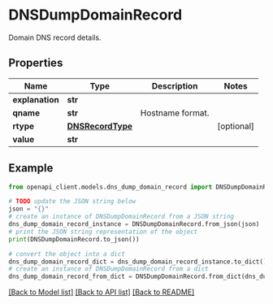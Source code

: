 # DNSDumpDomainRecord

Domain DNS record details.

## Properties

Name | Type | Description | Notes
------------ | ------------- | ------------- | -------------
**explanation** | **str** |  | 
**qname** | **str** | Hostname format. | 
**rtype** | [**DNSRecordType**](DNSRecordType.md) |  | [optional] 
**value** | **str** |  | 

## Example

```python
from openapi_client.models.dns_dump_domain_record import DNSDumpDomainRecord

# TODO update the JSON string below
json = "{}"
# create an instance of DNSDumpDomainRecord from a JSON string
dns_dump_domain_record_instance = DNSDumpDomainRecord.from_json(json)
# print the JSON string representation of the object
print(DNSDumpDomainRecord.to_json())

# convert the object into a dict
dns_dump_domain_record_dict = dns_dump_domain_record_instance.to_dict()
# create an instance of DNSDumpDomainRecord from a dict
dns_dump_domain_record_from_dict = DNSDumpDomainRecord.from_dict(dns_dump_domain_record_dict)
```
[[Back to Model list]](../README.md#documentation-for-models) [[Back to API list]](../README.md#documentation-for-api-endpoints) [[Back to README]](../README.md)


